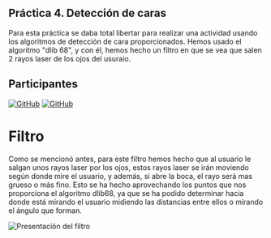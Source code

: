 ## Práctica 4. Detección de caras

Para esta práctica se daba total libertar para realizar una actividad usando los algoritmos de detección de cara proporcionados. Hemos usado el algoritmo "dlib 68", y con él, hemos hecho un filtro en que se vea que salen 2 rayos laser de los ojos del usuraio.

## Participantes

[![GitHub](https://img.shields.io/badge/Alejandro-Ortega_González-blue)](https://github.com/AlejandroOrtegaG)
[![GitHub](https://img.shields.io/badge/Joaquín-Villamonte_Pereira-purple)](https://github.com/jqvp)

# Filtro
Como se mencionó antes, para este filtro hemos hecho que al usuario le salgan unos rayos laser por los ojos, estos rayos laser se irán moviendo según donde mire el usuario, y además, si abre la boca, el rayo será mas grueso o más fino.
Esto se ha hecho aprovechando los puntos que nos proporciona el algoritmo dlib68, ya que se ha podido determinar hacia donde está mirando el usuario midiendo las distancias entre ellos o mirando el ángulo que forman.

![Presentación del filtro](laser.gif)